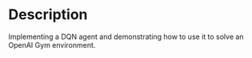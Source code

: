 # Description 
Implementing  a DQN agent and demonstrating how to use it to solve an OpenAI Gym environment.
